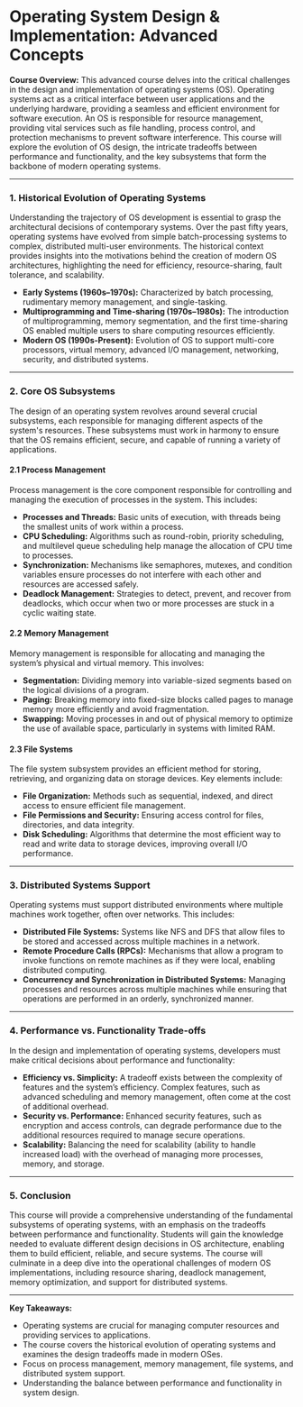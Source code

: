 # Operating System Design & Implementation: Advanced Concepts

**Course Overview:**
This advanced course delves into the critical challenges in the design and implementation of operating systems (OS). Operating systems act as a critical interface between user applications and the underlying hardware, providing a seamless and efficient environment for software execution. An OS is responsible for resource management, providing vital services such as file handling, process control, and protection mechanisms to prevent software interference. This course will explore the evolution of OS design, the intricate tradeoffs between performance and functionality, and the key subsystems that form the backbone of modern operating systems.

---

### 1. **Historical Evolution of Operating Systems**

Understanding the trajectory of OS development is essential to grasp the architectural decisions of contemporary systems. Over the past fifty years, operating systems have evolved from simple batch-processing systems to complex, distributed multi-user environments. The historical context provides insights into the motivations behind the creation of modern OS architectures, highlighting the need for efficiency, resource-sharing, fault tolerance, and scalability.

- **Early Systems (1960s–1970s):** Characterized by batch processing, rudimentary memory management, and single-tasking.
- **Multiprogramming and Time-sharing (1970s–1980s):** The introduction of multiprogramming, memory segmentation, and the first time-sharing OS enabled multiple users to share computing resources efficiently.
- **Modern OS (1990s-Present):** Evolution of OS to support multi-core processors, virtual memory, advanced I/O management, networking, security, and distributed systems.

---

### 2. **Core OS Subsystems**

The design of an operating system revolves around several crucial subsystems, each responsible for managing different aspects of the system's resources. These subsystems must work in harmony to ensure that the OS remains efficient, secure, and capable of running a variety of applications.

#### 2.1 **Process Management**

Process management is the core component responsible for controlling and managing the execution of processes in the system. This includes:

- **Processes and Threads:** Basic units of execution, with threads being the smallest units of work within a process.
- **CPU Scheduling:** Algorithms such as round-robin, priority scheduling, and multilevel queue scheduling help manage the allocation of CPU time to processes.
- **Synchronization:** Mechanisms like semaphores, mutexes, and condition variables ensure processes do not interfere with each other and resources are accessed safely.
- **Deadlock Management:** Strategies to detect, prevent, and recover from deadlocks, which occur when two or more processes are stuck in a cyclic waiting state.

#### 2.2 **Memory Management**

Memory management is responsible for allocating and managing the system’s physical and virtual memory. This involves:

- **Segmentation:** Dividing memory into variable-sized segments based on the logical divisions of a program.
- **Paging:** Breaking memory into fixed-size blocks called pages to manage memory more efficiently and avoid fragmentation.
- **Swapping:** Moving processes in and out of physical memory to optimize the use of available space, particularly in systems with limited RAM.

#### 2.3 **File Systems**

The file system subsystem provides an efficient method for storing, retrieving, and organizing data on storage devices. Key elements include:

- **File Organization:** Methods such as sequential, indexed, and direct access to ensure efficient file management.
- **File Permissions and Security:** Ensuring access control for files, directories, and data integrity.
- **Disk Scheduling:** Algorithms that determine the most efficient way to read and write data to storage devices, improving overall I/O performance.

---

### 3. **Distributed Systems Support**

Operating systems must support distributed environments where multiple machines work together, often over networks. This includes:

- **Distributed File Systems:** Systems like NFS and DFS that allow files to be stored and accessed across multiple machines in a network.
- **Remote Procedure Calls (RPCs):** Mechanisms that allow a program to invoke functions on remote machines as if they were local, enabling distributed computing.
- **Concurrency and Synchronization in Distributed Systems:** Managing processes and resources across multiple machines while ensuring that operations are performed in an orderly, synchronized manner.

---

### 4. **Performance vs. Functionality Trade-offs**

In the design and implementation of operating systems, developers must make critical decisions about performance and functionality:

- **Efficiency vs. Simplicity:** A tradeoff exists between the complexity of features and the system’s efficiency. Complex features, such as advanced scheduling and memory management, often come at the cost of additional overhead.
- **Security vs. Performance:** Enhanced security features, such as encryption and access controls, can degrade performance due to the additional resources required to manage secure operations.
- **Scalability:** Balancing the need for scalability (ability to handle increased load) with the overhead of managing more processes, memory, and storage.

---

### 5. **Conclusion**

This course will provide a comprehensive understanding of the fundamental subsystems of operating systems, with an emphasis on the tradeoffs between performance and functionality. Students will gain the knowledge needed to evaluate different design decisions in OS architecture, enabling them to build efficient, reliable, and secure systems. The course will culminate in a deep dive into the operational challenges of modern OS implementations, including resource sharing, deadlock management, memory optimization, and support for distributed systems.

---

**Key Takeaways:**

- Operating systems are crucial for managing computer resources and providing services to applications.
- The course covers the historical evolution of operating systems and examines the design tradeoffs made in modern OSes.
- Focus on process management, memory management, file systems, and distributed system support.
- Understanding the balance between performance and functionality in system design.

